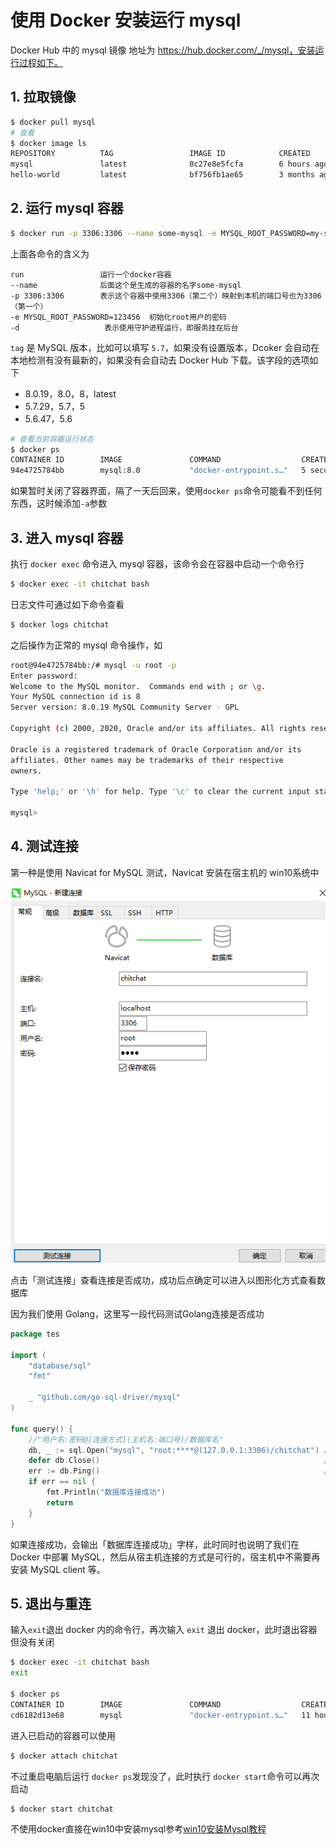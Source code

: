 # 使用 Docker 安装运行 mysql


Docker Hub 中的 mysql 镜像 地址为 https://hub.docker.com/_/mysql，安装运行过程如下。

## 1. 拉取镜像

```bash
$ docker pull mysql
# 查看
$ docker image ls
REPOSITORY          TAG                 IMAGE ID            CREATED             SIZE
mysql               latest              0c27e8e5fcfa        6 hours ago         546MB
hello-world         latest              bf756fb1ae65        3 months ago        13.3kB
```

## 2. 运行 mysql 容器

```bash
$ docker run -p 3306:3306 --name some-mysql -e MYSQL_ROOT_PASSWORD=my-secret-pw -d mysql:tag
```

上面各命令的含义为

```
run                 运行一个docker容器
--name           	后面这个是生成的容器的名字some-mysql
-p 3306:3306  		表示这个容器中使用3306（第二个）映射到本机的端口号也为3306（第一个） 
-e MYSQL_ROOT_PASSWORD=123456  初始化root用户的密码
-d                   表示使用守护进程运行，即服务挂在后台
```

`tag` 是 MySQL 版本，比如可以填写 `5.7`，如果没有设置版本，Dcoker 会自动在本地检测有没有最新的，如果没有会自动去 Docker Hub 下载。该字段的选项如下

- 8.0.19，8.0，8，latest
- 5.7.29，5.7，5
- 5.6.47，5.6

```bash
# 查看当前容器运行状态
$ docker ps
CONTAINER ID        IMAGE               COMMAND                  CREATED             STATUS              PORTS                 NAMES
94e4725784bb        mysql:8.0           "docker-entrypoint.s…"   5 seconds ago       Up 4 seconds        3306/tcp, 33060/tcp   chitchat
```

如果暂时关闭了容器界面，隔了一天后回来，使用`docker ps`命令可能看不到任何东西，这时候添加`-a`参数



## 3. 进入 mysql 容器

执行 `docker exec` 命令进入 mysql 容器，该命令会在容器中启动一个命令行

```bash
$ docker exec -it chitchat bash
```

日志文件可通过如下命令查看

```bash
$ docker logs chitchat
```

之后操作为正常的 mysql 命令操作，如

```bash
root@94e4725784bb:/# mysql -u root -p
Enter password:
Welcome to the MySQL monitor.  Commands end with ; or \g.
Your MySQL connection id is 8
Server version: 8.0.19 MySQL Community Server - GPL

Copyright (c) 2000, 2020, Oracle and/or its affiliates. All rights reserved.

Oracle is a registered trademark of Oracle Corporation and/or its
affiliates. Other names may be trademarks of their respective
owners.

Type 'help;' or '\h' for help. Type '\c' to clear the current input statement.

mysql>
```

## 4. 测试连接

第一种是使用 Navicat for MySQL 测试，Navicat 安装在宿主机的 win10系统中

![测试连接](/images/docker-安装运行mysql/测试连接.png)

点击「测试连接」查看连接是否成功，成功后点确定可以进入以图形化方式查看数据库

因为我们使用 Golang，这里写一段代码测试Golang连接是否成功

```go
package tes

import (
	"database/sql"
	"fmt"

	_ "github.com/go-sql-driver/mysql"
)

func query() {
	//"用户名:密码@[连接方式](主机名:端口号)/数据库名"
	db, _ := sql.Open("mysql", "root:****@(127.0.0.1:3306)/chitchat") // 设置连接数据库的参数
	defer db.Close()                                                  //关闭数据库
	err := db.Ping()                                                  //连接数据库
	if err == nil {
		fmt.Println("数据库连接成功")
		return
	}
}

```

如果连接成功，会输出「数据库连接成功」字样，此时同时也说明了我们在 Docker 中部署 MySQL，然后从宿主机连接的方式是可行的，宿主机中不需要再安装 MySQL client 等。

## 5. 退出与重连

输入`exit`退出 docker 内的命令行，再次输入 `exit` 退出 docker，此时退出容器但没有关闭

```bash
$ docker exec -it chitchat bash                                                                                         root@cd6182d13e68:/# exit
exit

$ docker ps
CONTAINER ID        IMAGE               COMMAND                  CREATED             STATUS              PORTS                               NAMES
cd6182d13e68        mysql               "docker-entrypoint.s…"   11 hours ago        Up 8 minutes        0.0.0.0:3306->3306/tcp, 33060/tcp   chitchat
```

进入已启动的容器可以使用

```bash
$ docker attach chitchat
```

不过重启电脑后运行 `docker ps`发现没了，此时执行 `docker start`命令可以再次启动

```bash
$ docker start chitchat
```

不使用docker直接在win10中安装mysql参考[win10安装Mysql教程](https://www.cnblogs.com/xiaokang01/p/12092160.html)
